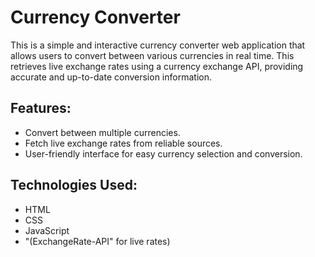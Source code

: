 # Currency Converter
This is a simple and interactive currency converter web application that allows users to convert between various currencies in real time. This retrieves live exchange rates using a currency exchange API, providing accurate and up-to-date conversion information.

## Features:
- Convert between multiple currencies.
- Fetch live exchange rates from reliable sources.
- User-friendly interface for easy currency selection and conversion.

## Technologies Used:
- HTML
- CSS
- JavaScript
- "(ExchangeRate-API" for live rates)
